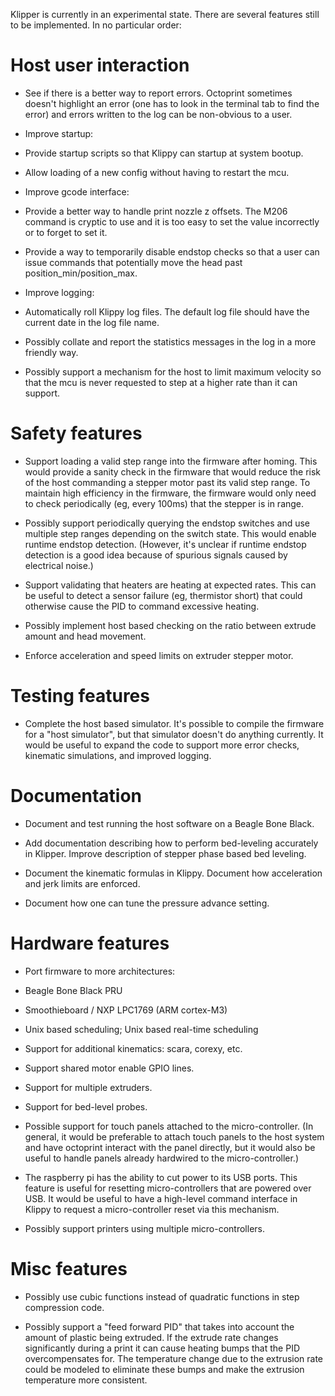 Klipper is currently in an experimental state. There are several
features still to be implemented.  In no particular order:

Host user interaction
=====================

* See if there is a better way to report errors. Octoprint sometimes
  doesn't highlight an error (one has to look in the terminal tab to
  find the error) and errors written to the log can be non-obvious to
  a user.

* Improve startup:

 * Provide startup scripts so that Klippy can startup at system
   bootup.

 * Allow loading of a new config without having to restart the mcu.

* Improve gcode interface:

 * Provide a better way to handle print nozzle z offsets. The M206
   command is cryptic to use and it is too easy to set the value
   incorrectly or to forget to set it.

 * Provide a way to temporarily disable endstop checks so that a user
   can issue commands that potentially move the head past
   position_min/position_max.

* Improve logging:

 * Automatically roll Klippy log files. The default log file should
   have the current date in the log file name.

 * Possibly collate and report the statistics messages in the log in a
   more friendly way.

* Possibly support a mechanism for the host to limit maximum velocity
  so that the mcu is never requested to step at a higher rate than it
  can support.

Safety features
===============

* Support loading a valid step range into the firmware after
  homing. This would provide a sanity check in the firmware that would
  reduce the risk of the host commanding a stepper motor past its
  valid step range. To maintain high efficiency in the firmware, the
  firmware would only need to check periodically (eg, every 100ms)
  that the stepper is in range.

 * Possibly support periodically querying the endstop switches and use
   multiple step ranges depending on the switch state. This would
   enable runtime endstop detection. (However, it's unclear if runtime
   endstop detection is a good idea because of spurious signals caused
   by electrical noise.)

* Support validating that heaters are heating at expected rates. This
  can be useful to detect a sensor failure (eg, thermistor short) that
  could otherwise cause the PID to command excessive heating.

* Possibly implement host based checking on the ratio between extrude
  amount and head movement.
 * Enforce acceleration and speed limits on extruder stepper motor.

Testing features
================

* Complete the host based simulator. It's possible to compile the
  firmware for a "host simulator", but that simulator doesn't do
  anything currently. It would be useful to expand the code to support
  more error checks, kinematic simulations, and improved logging.

Documentation
=============

* Document and test running the host software on a Beagle Bone Black.

* Add documentation describing how to perform bed-leveling accurately
  in Klipper. Improve description of stepper phase based bed leveling.

* Document the kinematic formulas in Klippy. Document how acceleration
  and jerk limits are enforced.

* Document how one can tune the pressure advance setting.

Hardware features
=================

* Port firmware to more architectures:
 * Beagle Bone Black PRU
 * Smoothieboard / NXP LPC1769 (ARM cortex-M3)
 * Unix based scheduling; Unix based real-time scheduling

* Support for additional kinematics: scara, corexy, etc.

* Support shared motor enable GPIO lines.

* Support for multiple extruders.

* Support for bed-level probes.

* Possible support for touch panels attached to the micro-controller.
  (In general, it would be preferable to attach touch panels to the
  host system and have octoprint interact with the panel directly, but
  it would also be useful to handle panels already hardwired to the
  micro-controller.)

* The raspberry pi has the ability to cut power to its USB ports. This
  feature is useful for resetting micro-controllers that are powered
  over USB. It would be useful to have a high-level command interface
  in Klippy to request a micro-controller reset via this mechanism.

* Possibly support printers using multiple micro-controllers.

Misc features
=============

* Possibly use cubic functions instead of quadratic functions in step
  compression code.

* Possibly support a "feed forward PID" that takes into account the
  amount of plastic being extruded. If the extrude rate changes
  significantly during a print it can cause heating bumps that the PID
  overcompensates for. The temperature change due to the extrusion
  rate could be modeled to eliminate these bumps and make the
  extrusion temperature more consistent.
